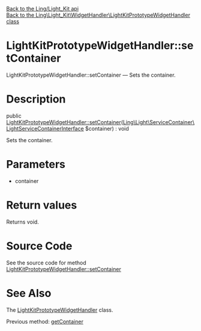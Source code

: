[Back to the Ling/Light_Kit api](https://github.com/lingtalfi/Light_Kit/blob/master/doc/api/Ling/Light_Kit.md)<br>
[Back to the Ling\Light_Kit\WidgetHandler\LightKitPrototypeWidgetHandler class](https://github.com/lingtalfi/Light_Kit/blob/master/doc/api/Ling/Light_Kit/WidgetHandler/LightKitPrototypeWidgetHandler.md)


LightKitPrototypeWidgetHandler::setContainer
================



LightKitPrototypeWidgetHandler::setContainer — Sets the container.




Description
================


public [LightKitPrototypeWidgetHandler::setContainer](https://github.com/lingtalfi/Light_Kit/blob/master/doc/api/Ling/Light_Kit/WidgetHandler/LightKitPrototypeWidgetHandler/setContainer.md)([Ling\Light\ServiceContainer\LightServiceContainerInterface](https://github.com/lingtalfi/Light/blob/master/doc/api/Ling/Light/ServiceContainer/LightServiceContainerInterface.md) $container) : void




Sets the container.




Parameters
================


- container

    


Return values
================

Returns void.








Source Code
===========
See the source code for method [LightKitPrototypeWidgetHandler::setContainer](https://github.com/lingtalfi/Light_Kit/blob/master/WidgetHandler/LightKitPrototypeWidgetHandler.php#L40-L43)


See Also
================

The [LightKitPrototypeWidgetHandler](https://github.com/lingtalfi/Light_Kit/blob/master/doc/api/Ling/Light_Kit/WidgetHandler/LightKitPrototypeWidgetHandler.md) class.

Previous method: [getContainer](https://github.com/lingtalfi/Light_Kit/blob/master/doc/api/Ling/Light_Kit/WidgetHandler/LightKitPrototypeWidgetHandler/getContainer.md)<br>

